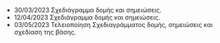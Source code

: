 - 30/03/2023 Σχεδιάγραμμα δομής και σημειώσεις.
- 12/04/2023 Σχεδιάγραμμα δομής και σημειώσεις.
- 03/05/2023 Τελειοποίηση Σχεδιαγράμματος δομής, σημειώσεις και σχεδίαση της βάσης.
